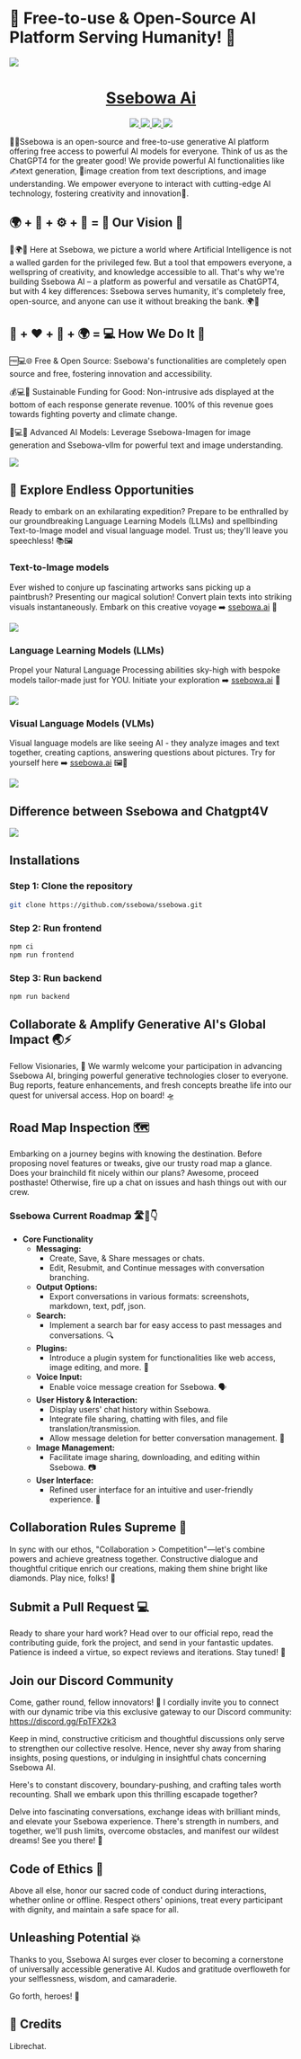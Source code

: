# 🎉 Free-to-use & Open-Source AI Platform Serving Humanity! 🌟

<p align="">
  <a href="https://ssebowa.ai">
    <img src="images/ssebowa_banner.jpg" height="">
  </a>
  <h1 align="center">
    <a href="https://librechat.ai">Ssebowa Ai</a>
  </h1>
</p>

<p align="center">
  <a href="https://discord.gg/FpTFX2k3"> 
    <img
      src="https://img.shields.io/discord/1086345563026489514?label=&logo=discord&style=for-the-badge&logoWidth=20&logoColor=white&labelColor=000000&color=blueviolet">
  </a>
  <a href="https://https://twitter.com/Ssebowa123"> 
    <img
      src="https://img.shields.io/badge/X-red.svg?style=for-the-badge&logo=x&logoColor=white&labelColor=000000&logoWidth=20">
  </a>
  <a href="https://www.linkedin.com/showcase/ssebowa123"> 
    <img
      src="https://img.shields.io/badge/LINKEDIN-blue.svg?style=for-the-badge&logo=read-the-docs&logoColor=white&labelColor=000000&logoWidth=20">
  </a>
  <a aria-label="Sponsors" href="https://huggingface.co/Ssebowa-Ai">
    <img
      src="https://img.shields.io/badge/HUGGING-FACE-brightgreen.svg?style=for-the-badge&logo=huggingface&logoColor=white&labelColor=000000&logoWidth=20">
  </a>
</p>

🤖🎉Ssebowa is an open-source and free-to-use generative AI platform offering free access to powerful AI models for everyone. Think of us as the ChatGPT4 for the greater good! We provide powerful AI functionalities like ✍️text generation, 📸image creation from text descriptions, and image understanding. We empower everyone to interact with cutting-edge AI technology, fostering creativity and innovation🧠.


##  🌍 + 💖 + ⚙️ + 🌳 = 🎯 Our Vision 🔮


🤖🌍🌳 Here at Ssebowa, we picture a world where Artificial Intelligence is not a walled garden for the privileged few. But a tool that empowers everyone, a wellspring of creativity, and knowledge accessible to all. That's why we're building Ssebowa AI – a platform as powerful and versatile as ChatGPT4, but with 4 key differences: Ssebowa serves humanity, it's completely free, open-source, and anyone can use it without breaking the bank. 🌍🚀


## 🤔 + ❤️ + 🙌 + 🌍 = 💻 How We Do It 🌱

🆓💻🌐 Free & Open Source: Ssebowa's functionalities are completely open source and free, fostering innovation and accessibility.

💰💻🌱 Sustainable Funding for Good: Non-intrusive ads displayed at the bottom of each response generate revenue. 100% of this revenue goes towards fighting poverty and climate change.

🧠💻🔬 Advanced AI Models: Leverage Ssebowa-Imagen for image generation and Ssebowa-vllm for powerful text and image understanding.


<p align="">
  <a href="https://ssebowa.ai">
    <img src="images/ssebowa_charity.jpg" height="">
  </a>
</p>

## 💫 Explore Endless Opportunities
Ready to embark on an exhilarating expedition? Prepare to be enthralled by our groundbreaking Language Learning Models (LLMs) and spellbinding Text-to-Image model and visual language model. Trust us; they'll leave you speechless! 📚🖼️

### Text-to-Image models

Ever wished to conjure up fascinating artworks sans picking up a paintbrush? Presenting our magical solution! Convert plain texts into striking visuals instantaneously. Embark on this creative voyage ➡️ [ssebowa.ai](https://ssebowa.ai) 🎨

<p align="">
  <a href="https://ssebowa.ai">
    <img src="images/Screenshot_imgen.png" height="">
  </a>
</p>

### Language Learning Models (LLMs)

Propel your Natural Language Processing abilities sky-high with bespoke models tailor-made just for YOU. Initiate your exploration ➡️ [ssebowa.ai](https://ssebowa.ai) 🚀

<p align="">
  <a href="https://ssebowa.ai">
    <img src="images/Screenshot_llm.png" height="">
  </a>
</p>

### Visual Language Models (VLMs)

Visual language models are like seeing AI - they analyze images and text together, creating captions, answering questions about pictures. Try for yourself here ➡️ [ssebowa.ai](https://ssebowa.ai) 🖼️📝

<p align="">
  <a href="https://ssebowa.ai">
    <img src="images/Screenshot_vlm1.png" height="">
  </a>
</p>

## Difference between Ssebowa and Chatgpt4V

<p align="centre">
  <a href="https://ssebowa.ai">
    <img src="images/sbwvlm.jpg" height="">
  </a>
</p>

## Installations

### Step 1: Clone the repository
```bash
git clone https://github.com/ssebowa/ssebowa.git
```
### Step 2: Run frontend
```bash
npm ci
npm run frontend
```
### Step 3: Run backend
```bash
npm run backend
```

## Collaborate & Amplify Generative AI's Global Impact 🌏⚡

Fellow Visionaries, 🤝 We warmly welcome your participation in advancing Ssebowa AI, bringing powerful generative technologies closer to everyone. Bug reports, feature enhancements, and fresh concepts breathe life into our quest for universal access. Hop on board! 🛸

## Road Map Inspection 🗺️

Embarking on a journey begins with knowing the destination. Before proposing novel features or tweaks, give our trusty road map a glance. Does your brainchild fit nicely within our plans? Awesome, proceed posthaste! Otherwise, fire up a chat on issues and hash things out with our crew.

### Ssebowa Current Roadmap 🛣️🚀👇

- **Core Functionality**
  - **Messaging:**
    - Create, Save, & Share messages or chats.
    - Edit, Resubmit, and Continue messages with conversation branching.
  - **Output Options:**
    - Export conversations in various formats: screenshots, markdown, text, pdf, json.
  - **Search:**
    - Implement a search bar for easy access to past messages and conversations. 🔍
  - **Plugins:**
    - Introduce a plugin system for functionalities like web access, image editing, and more. 🧩
  - **Voice Input:**
    - Enable voice message creation for Ssebowa. 🗣️
  - **User History & Interaction:**
    - Display users' chat history within Ssebowa.
    - Integrate file sharing, chatting with files, and file translation/transmission.
    - Allow message deletion for better conversation management. 📂
  - **Image Management:**
    - Facilitate image sharing, downloading, and editing within Ssebowa. 📷
  - **User Interface:**
    - Refined user interface for an intuitive and user-friendly experience. 🎨

## Collaboration Rules Supreme 💪

In sync with our ethos, "Collaboration > Competition"—let's combine powers and achieve greatness together. Constructive dialogue and thoughtful critique enrich our creations, making them shine bright like diamonds. Play nice, folks! 💖

## Submit a Pull Request 💻

Ready to share your hard work? Head over to our official repo, read the contributing guide, fork the project, and send in your fantastic updates. Patience is indeed a virtue, so expect reviews and iterations. Stay tuned! 📡

## Join our Discord Community

Come, gather round, fellow innovators! 🤩 I cordially invite you to connect with our dynamic tribe via this exclusive gateway to our Discord community: https://discord.gg/FpTFX2k3

Keep in mind, constructive criticism and thoughtful discussions only serve to strengthen our collective resolve. Hence, never shy away from sharing insights, posing questions, or indulging in insightful chats concerning Ssebowa AI.

Here's to constant discovery, boundary-pushing, and crafting tales worth recounting. Shall we embark upon this thrilling escapade together?

Delve into fascinating conversations, exchange ideas with brilliant minds, and elevate your Ssebowa experience. There's strength in numbers, and together, we'll push limits, overcome obstacles, and manifest our wildest dreams! See you there! 💫

## Code of Ethics 🧠

Above all else, honor our sacred code of conduct during interactions, whether online or offline. Respect others' opinions, treat every participant with dignity, and maintain a safe space for all.

## Unleashing Potential 💥

Thanks to you, Ssebowa AI surges ever closer to becoming a cornerstone of universally accessible generative AI. Kudos and gratitude overfloweth for your selflessness, wisdom, and camaraderie.

Go forth, heroes! 🚀

## 🤝 Credits

Librechat.
